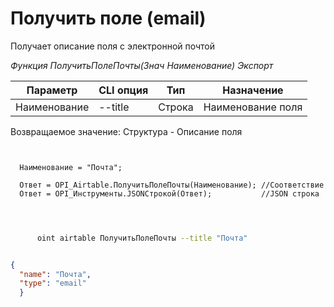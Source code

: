 ﻿---
sidebar_position: 8
---

# Получить поле (email)
 Получает описание поля с электронной почтой


*Функция ПолучитьПолеПочты(Знач Наименование) Экспорт*

  | Параметр | CLI опция | Тип | Назначение |
  |-|-|-|-|
  | Наименование | --title | Строка | Наименование поля |

  
  Возвращаемое значение:   Структура -  Описание поля

```bsl title="Пример кода"
	
  
  Наименование = "Почта";
  
  Ответ = OPI_Airtable.ПолучитьПолеПочты(Наименование); //Соответствие
  Ответ = OPI_Инструменты.JSONСтрокой(Ответ);           //JSON строка
  
	
```

```sh title="Пример команды CLI"
    
      oint airtable ПолучитьПолеПочты --title "Почта"


```


```json title="Результат"

{
  "name": "Почта",
  "type": "email"
  }

```
